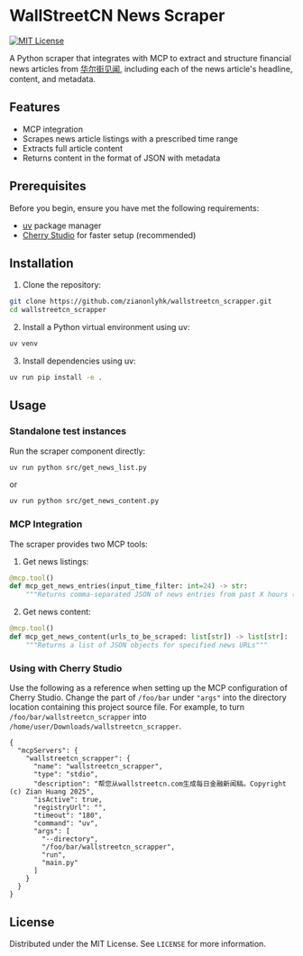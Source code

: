 # WallStreetCN News Scraper

[![MIT License][license-shield]][license-url]

A Python scraper that integrates with MCP to extract and structure financial news articles from [华尔街见闻](https://wallstreetcn.com/news/global), including each of the news article's headline, content, and metadata.

## Features

- MCP integration
- Scrapes news article listings with a prescribed time range
- Extracts full article content
- Returns content in the format of JSON with metadata

## Prerequisites

Before you begin, ensure you have met the following requirements:
- [uv](https://github.com/astral-sh/uv) package manager
- [Cherry Studio](https://github.com/CherryHQ/cherry-studio) for faster setup (recommended)

## Installation

1. Clone the repository:
```bash
git clone https://github.com/zianonlyhk/wallstreetcn_scrapper.git
cd wallstreetcn_scrapper
```

2. Install a Python virtual environment using uv: 
```bash
uv venv
```

3. Install dependencies using uv:
```bash
uv run pip install -e .
```

## Usage

### Standalone test instances

Run the scraper component directly:
```bash
uv run python src/get_news_list.py
```

or
```bash
uv run python src/get_news_content.py
```

### MCP Integration

The scraper provides two MCP tools:

1. Get news listings:
```python
@mcp.tool()
def mcp_get_news_entries(input_time_filter: int=24) -> str:
    """Returns comma-separated JSON of news entries from past X hours (default: 24)"""
```

2. Get news content:
```python
@mcp.tool()
def mcp_get_news_content(urls_to_be_scraped: list[str]) -> list[str]:
    """Returns a list of JSON objects for specified news URLs"""
```

### Using with Cherry Studio

Use the following as a reference when setting up the MCP configuration of Cherry Studio. Change the part of `/foo/bar` under `"args"` into the directory location containing this project source file. For example, to turn `/foo/bar/wallstreetcn_scrapper` into `/home/user/Downloads/wallstreetcn_scrapper`.
```
{
  "mcpServers": {
    "wallstreetcn_scrapper": {
      "name": "wallstreetcn_scrapper",
      "type": "stdio",
      "description": "帮您从wallstreetcn.com生成每日金融新闻稿。Copyright (c) Zian Huang 2025",
      "isActive": true,
      "registryUrl": "",
      "timeout": "180",
      "command": "uv",
      "args": [
        "--directory",
        "/foo/bar/wallstreetcn_scrapper",
        "run",
        "main.py"
      ]
    }
  }
}
```

## License

Distributed under the MIT License. See `LICENSE` for more information.

<!-- MARKDOWN LINKS & IMAGES -->
[license-shield]: https://img.shields.io/github/license/zianonlyhk/wallstreetcn_scrapper
[license-url]: https://github.com/zianonlyhk/wallstreetcn_scrapper/blob/main/LICENSE

